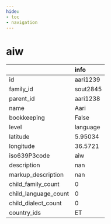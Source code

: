```yaml
---
hide:
- toc
- navigation
---
```

# aiw
|                      | info     |
|:---------------------|:---------|
| id                   | aari1239 |
| family_id            | sout2845 |
| parent_id            | aari1238 |
| name                 | Aari     |
| bookkeeping          | False    |
| level                | language |
| latitude             | 5.95034  |
| longitude            | 36.5721  |
| iso639P3code         | aiw      |
| description          | nan      |
| markup_description   | nan      |
| child_family_count   | 0        |
| child_language_count | 0        |
| child_dialect_count  | 0        |
| country_ids          | ET       |